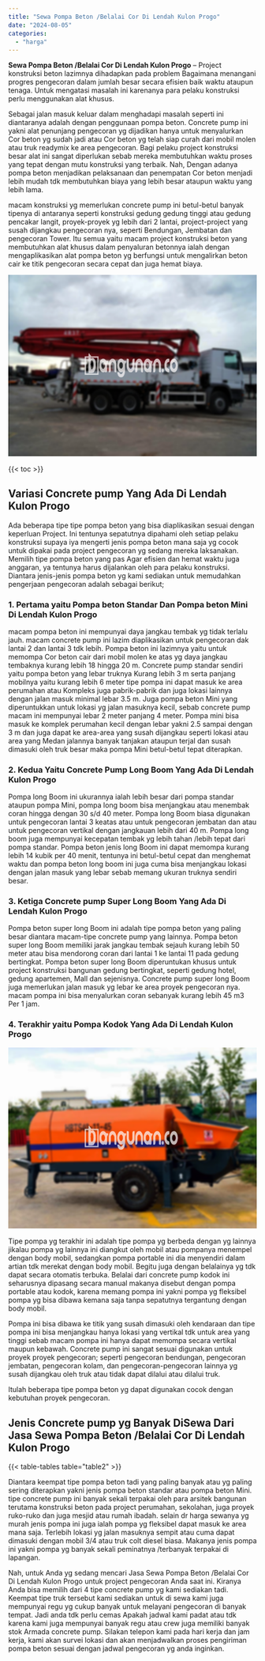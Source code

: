 ```yaml
---
title: "Sewa Pompa Beton /Belalai Cor Di Lendah Kulon Progo"
date: "2024-08-05"
categories: 
  - "harga"
---
```


**Sewa Pompa Beton /Belalai Cor Di Lendah Kulon Progo** – Project konstruksi beton lazimnya dihadapkan pada problem Bagaimana menangani progres pengecoran dalam jumlah besar secara efisien baik waktu ataupun tenaga. Untuk mengatasi masalah ini karenanya para pelaku konstruksi perlu menggunakan alat khusus.

Sebagai jalan masuk keluar dalam menghadapi masalah seperti ini diantaranya adalah dengan penggunaan pompa beton. Concrete pump ini yakni alat penunjang pengecoran yg dijadikan hanya untuk menyalurkan Cor beton yg sudah jadi atau Cor beton yg telah siap curah dari mobil molen atau truk readymix ke area pengecoran. Bagi pelaku project konstruksi besar alat ini sangat diperlukan sebab mereka membutuhkan waktu proses yang tepat dengan mutu konstruksi yang terbaik. Nah, Dengan adanya pompa beton menjadikan pelaksanaan dan penempatan Cor beton menjadi lebih mudah tdk membutuhkan biaya yang lebih besar ataupun waktu yang lebih lama.

macam konstruksi yg memerlukan concrete pump ini betul-betul banyak tipenya di antaranya seperti konstruksi gedung gedung tinggi atau gedung pencakar langit, proyek-proyek yg lebih dari 2 lantai, project-project yang susah dijangkau pengecoran nya, seperti Bendungan, Jembatan dan pengecoran Tower. Itu semua yaitu macam project konstruksi beton yang membutuhkan alat khusus dalam penyaluran betonnya ialah dengan mengaplikasikan alat pompa beton yg berfungsi untuk mengalirkan beton cair ke titik pengecoran secara cepat dan juga hemat biaya.

![Sewa Pompa Beton /Belalai Cor Di Lendah Kulon Progo](/images/sewa-concrete-pump-25.png)

{{< toc >}}

## Variasi Concrete pump Yang Ada Di Lendah Kulon Progo

Ada beberapa tipe tipe pompa beton yang bisa diaplikasikan sesuai dengan keperluan Project. Ini tentunya sepatutnya dipahami oleh setiap pelaku konstruksi supaya iya mengerti jenis pompa beton mana saja yg cocok untuk dipakai pada project pengecoran yg sedang mereka laksanakan. Memilih tipe pompa beton yang pas Agar efisien dan hemat waktu juga anggaran, ya tentunya harus dijalankan oleh para pelaku konstruksi. Diantara jenis-jenis pompa beton yg kami sediakan untuk memudahkan pengerjaan pengecoran adalah sebagai berikut;

### 1\. Pertama yaitu Pompa beton Standar Dan Pompa beton Mini Di Lendah Kulon Progo

macam pompa beton ini mempunyai daya jangkau tembak yg tidak terlalu jauh. macam concrete pump ini lazim diaplikasikan untuk pengecoran dak lantai 2 dan lantai 3 tdk lebih. Pompa beton ini lazimnya yaitu untuk memompa Cor beton cair dari mobil molen ke atas yg daya jangkau tembaknya kurang lebih 18 hingga 20 m. Concrete pump standar sendiri yaitu pompa beton yang lebar truknya Kurang lebih 3 m serta panjang mobilnya yaitu kurang lebih 6 meter tipe pompa ini dapat masuk ke area perumahan atau Kompleks juga pabrik-pabrik dan juga lokasi lainnya dengan jalan masuk minimal lebar 3.5 m. Juga pompa beton Mini yang diperuntukkan untuk lokasi yg jalan masuknya kecil, sebab concrete pump macam ini mempunyai lebar 2 meter panjang 4 meter. Pompa mini bisa masuk ke komplek perumahan kecil dengan lebar yakni 2.5 sampai dengan 3 m dan juga dapat ke area-area yang susah dijangkau seperti lokasi atau area yang Medan jalannya banyak tanjakan ataupun terjal dan susah dimasuki oleh truk besar maka pompa Mini betul-betul tepat diterapkan.

### 2\. Kedua Yaitu Concrete Pump Long Boom Yang Ada Di Lendah Kulon Progo

Pompa long Boom ini ukurannya ialah lebih besar dari pompa standar ataupun pompa Mini, pompa long boom bisa menjangkau atau menembak coran hingga dengan 30 s/d 40 meter. Pompa long Boom biasa digunakan untuk pengecoran lantai 3 keatas atau untuk pengecoran jembatan dan atau untuk pengecoran vertikal dengan jangkauan lebih dari 40 m. Pompa long boom juga mempunyai kecepatan tembak yg lebih tahan /lebih tepat dari pompa standar. Pompa beton jenis long Boom ini dapat memompa kurang lebih 14 kubik per 40 menit, tentunya ini betul-betul cepat dan menghemat waktu dan pompa beton long boom ini juga cuma bisa menjangkau lokasi dengan jalan masuk yang lebar sebab memang ukuran truknya sendiri besar.

### 3\. Ketiga Concrete pump Super Long Boom Yang Ada Di Lendah Kulon Progo

Pompa beton super long Boom ini adalah tipe pompa beton yang paling besar diantara macam-tipe concrete pump yang lainnya. Pompa beton super long Boom memiliki jarak jangkau tembak sejauh kurang lebih 50 meter atau bisa mendorong coran dari lantai 1 ke lantai 11 pada gedung bertingkat. Pompa beton super long Boom diperuntukan khusus untuk project konstruksi bangunan gedung bertingkat, seperti gedung hotel, gedung apartemen, Mall dan sejenisnya. Concrete pump super long Boom juga memerlukan jalan masuk yg lebar ke area proyek pengecoran nya. macam pompa ini bisa menyalurkan coran sebanyak kurang lebih 45 m3 Per 1 jam.

### 4\. Terakhir yaitu Pompa Kodok Yang Ada Di Lendah Kulon Progo

![Sewa Pompa Beton /Belalai Cor Di Lendah Kulon Progo](/images/sewa-concrete-pump-16.png)

Tipe pompa yg terakhir ini adalah tipe pompa yg berbeda dengan yg lainnya jikalau pompa yg lainnya ini diangkut oleh mobil atau pompanya menempel dengan body mobil, sedangkan pompa portable ini dia menyendiri dalam artian tdk merekat dengan body mobil. Begitu juga dengan belalainya yg tdk dapat secara otomatis terbuka. Belalai dari concrete pump kodok ini seharusnya dipasang secara manual makanya disebut dengan pompa portable atau kodok, karena memang pompa ini yakni pompa yg fleksibel pompa yg bisa dibawa kemana saja tanpa sepatutnya tergantung dengan body mobil.

Pompa ini bisa dibawa ke titik yang susah dimasuki oleh kendaraan dan tipe pompa ini bisa menjangkau hanya lokasi yang vertikal tdk untuk area yang tinggi sebab macam pompa ini hanya dapat memompa secara vertikal maupun kebawah. Concrete pump ini sangat sesuai digunakan untuk proyek proyek pengecoran; seperti pengecoran bendungan, pengecoran jembatan, pengecoran kolam, dan pengecoran-pengecoran lainnya yg susah dijangkau oleh truk atau tidak dapat dilalui atau dilalui truk.

Itulah beberapa tipe pompa beton yg dapat digunakan cocok dengan kebutuhan proyek pengecoran.

## Jenis Concrete pump yg Banyak DiSewa Dari Jasa Sewa Pompa Beton /Belalai Cor Di Lendah Kulon Progo

{{< table-tables table="table2" >}}

Diantara keempat tipe pompa beton tadi yang paling banyak atau yg paling sering diterapkan yakni jenis pompa beton standar atau pompa beton Mini. tipe concrete pump ini banyak sekali terpakai oleh para arsitek bangunan terutama konstruksi beton pada project perumahan, sekolahan, juga proyek ruko-ruko dan juga mesjid atau rumah ibadah. selain dr harga sewanya yg murah jenis pompa ini juga ialah pompa yg fleksibel dapat masuk ke area mana saja. Terlebih lokasi yg jalan masuknya sempit atau cuma dapat dimasuki dengan mobil 3/4 atau truk colt diesel biasa. Makanya jenis pompa ini yakni pompa yg banyak sekali peminatnya /terbanyak terpakai di lapangan.

Nah, untuk Anda yg sedang mencari Jasa Sewa Pompa Beton /Belalai Cor Di Lendah Kulon Progo untuk project pengecoran Anda saat ini. Kiranya Anda bisa memilih dari 4 tipe concrete pump yg kami sediakan tadi. Keempat tipe truk tersebut kami sediakan untuk di sewa kami juga mempunyai regu yg cukup banyak untuk melayani pengecoran di banyak tempat. Jadi anda tdk perlu cemas Apakah jadwal kami padat atau tdk karena kami juga mempunyai banyak regu atau crew juga memiliki banyak stok Armada concrete pump. Silakan telepon kami pada hari kerja dan jam kerja, kami akan survei lokasi dan akan menjadwalkan proses pengiriman pompa beton sesuai dengan jadwal pengecoran yg anda inginkan.
